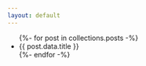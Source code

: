 ```yaml
---
layout: default
---
```


<ul>
{%- for post in collections.posts -%}
    <li>
        {{ post.data.title }}
    </li>
{%- endfor -%}
</ul>